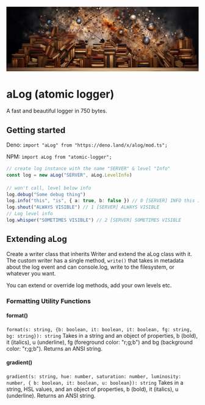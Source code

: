 ![a library with atoms](/.github/alog_header.png)

# aLog (atomic logger)

A fast and beautiful logger in 750 bytes.

## Getting started
Deno: `import "aLog" from "https://deno.land/x/alog/mod.ts";`

NPM: `import aLog from "atomic-logger";`
```ts
// create log instance with the name "SERVER" & level "Info"
const log = new aLog("SERVER", aLog.LevelInfo)

// won't call, level below info
log.debug("Some debug thing")
log.info("this", "is", { a: true, b: false }) // 0 [SERVER] INFO this is { a: true, b: false }
log.shout("ALWAYS VISIBLE") // 1 [SERVER] ALWAYS VISIBLE
// Log level info
log.whisper("SOMETIMES VISIBLE") // 2 [SERVER] SOMETIMES VISIBLE
```
## Extending aLog

Create a writer class that inherits Writer and extend the aLog class with it. The custom writer has a single method, `write()` that takes in metadata about the log event and can console.log, write to the filesystem, or whatever you want.

You can extend or override log methods, add your own levels etc.

### Formatting Utility Functions

#### format()
`format(s: string, {b: boolean, it: boolean, it: boolean, fg: string, bg: string}): string`
Takes in a string and an object of properties, b (bold), it (italics), u (underline), fg (foreground color: "r;g;b") and bg (background color: "r;g;b"). Returns an ANSI string.

#### gradient()
`gradient(s: string, hue: number, saturation: number, luminosity: number, { b: boolean, it: boolean, u: boolean}): string`
Takes in a string, HSL values,  and an object of properties, b (bold), it (italics), u (underline). Returns an ANSI string.